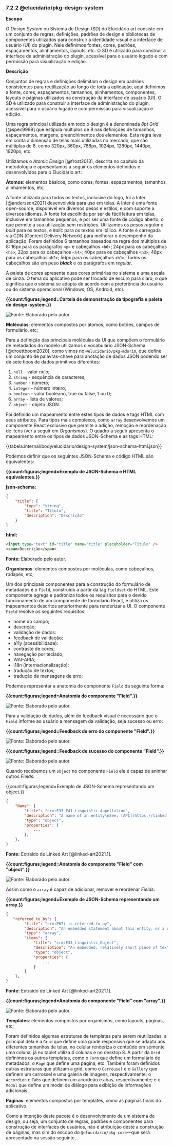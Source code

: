 ### 7.2.2 @elucidario/pkg-design-system

**Escopo**

O _Design System_ ou Sistema de Design (SD) do Elucidário.art consiste em um conjunto de regras, definições, padrões de design e bibliotecas de componentes utilizados para construir a identidade visual e a interface de usuário (UI) do plugin. Nele definimos fontes, cores, padrões, espaçamentos, alinhamentos, layouts, etc. O SD é utilizado para construir a interface de administração do plugin, acessível para o usuário logado e com permissão para visualização e edição.

**Descrição**

Conjuntos de regras e definições delimitam o design em padrões consistentes para reutilização ao longo de toda a aplicação, aqui definimos a fonte, cores, espaçamentos, tamanhos, alinhamentos, componentes, layouts e páginas utilizados na construção da interface de usuário (UI). O SD é utilizado para construir a interface de administração do plugin, acessível para o usuário logado e com permissão para visualização e edição.

Uma regra principal utilizada em todo o design é a denominada _8pt Grid_ [@spec9999] que estipula múltiplos de 8 nas definições de tamanhos, espaçamentos, margens, preenchimentos dos elementos. Esta regra leva em conta a dimensão de telas mais utilizadas no mercado, que são múltiplas de 8, como 320px, 360px, 768px, 1024px, 1280px, 1440px, 1920px, etc.

Utilizamos o _Atomic Design_ [@frost2013], descrita no capítulo da metodologia e apresentamos a seguir os elementos definidos e desenvolvidos para o Elucidário.art:

**Átomos**: elementos básicos, como cores, fontes, espaçamentos, tamanhos, alinhamentos, etc;

A fonte utilizada para todos os textos, inclusive do logo, foi a Inter [@andersson2021] desenvolvida para uso em telas. A Inter é uma fonte open-source, disponível em diversos pesos e estilos, e com suporte a diversos idiomas. A fonte foi escolhida por ser de fácil leitura em telas, inclusive em tamanhos pequenos, e por ser uma fonte de código aberto, o que permite a sua utilização sem restrições. Utilizamos os pesos _regular_ e _bold_ para os textos, e _italic_ para os textos em itálico. A fonte é carregada via CDN (Content Delivery Network) para melhorar o desempenho da aplicação. Foram definidos 6 tamanhos baseados na regra dos múltiplos de 8: 16px para os parágrafos `<p>` e cabeçalhos `<h6>`; 24px para os cabeçalhos `<h5>`; 32px para os cabeçalhos `<h4>`; 40px para os cabeçalhos `<h3>`; 48px para os cabeçalhos `<h2>`; 56px para os cabeçalhos `<h1>`. Todos os cabeçalhos são em peso **_black_** e os parágrafos em _regular_.

A paleta de cores apresenta duas cores primárias no sistema e uma escala de cinza. O tema do aplicativo pode ser trocado de escuro para claro, o que significa que o sistema se adapta de acordo com a preferência do usuário ou do sistema operacional (Windows, OS, Android, etc).

**{{count:figuras;legend=Cartela de demonstração da tipografia e paleta do design-system.}}**

![**Fonte:** Elaborado pelo autor.](./cartela-tipografia.png)

**Moléculas**: elementos compostos por átomos, como botões, campos de formulário, etc;

Para a definição das principais moléculas da UI que compõem o formulário de metadados do modelo utilizamos o vocabulário JSON-Schema [@droettboom2020], como vimos no `@elucidario/pkg-mdorim`, que define um conjunto de palavras-chave para anotação de dados JSON podendo ser de sete tipos de dados primitivos diferentes:

1. `null` - valor nulo;
2. `string` - sequência de caracteres;
3. `number` - número;
4. `integer` - número inteiro;
5. `boolean` - valor booleano, true ou false, 1 ou 0;
6. `array` - lista de valores;
7. `object` - objeto JSON.

Foi definido um mapeamento entre estes tipos de dados e tags HTML com seus atributos. Para tipos mais complexos, como `array` desenvolvemos um componente React exclusivo que permite a adição, remoção e reordenação de itens (ver a seguir em _Organismos_). O quadro a seguir apresenta o mapeamento entre os tipos de dados JSON-Schema e as tags HTML:

{{tabela:internal/body/elucidario/design-system/json-schema-html.json}}

Podemos definir que os seguintes JSON-Schema e código HTML são equivalentes:

**{{count:figuras;legend=Exemplo de JSON-Schema e HTML equivalentes.}}**

**json-schema:**

```json
{
    "title": {
        "type": "string",
        "title": "Título",
        "description": "Descrição"
    }
}
```

**html:**

```html
<input type="text" id="title" name="title" placeholder="Título" />
<span>Descrição</span>
```

**Fonte:** Elaborado pelo autor.

**Organismos**: elementos compostos por moléculas, como cabeçalhos, rodapés, etc;

Um dos principais componentes para a construção do formulário de metadados é o `Field`, construído a partir da tag `fieldset` do HTML. Este componente agrega e padroniza todos os requisitos para o devido funcionamento de um componente de formulário React, e utiliza os mapeamentos descritos anteriormente para renderizar a UI. O componente `Field` resolve os seguintes requisitos:

- nome do campo;
- descrição;
- validação de dados:
- feedback de validação;
- a11y (acessibilidade):
- contraste de cores;
- navegação por teclado;
- WAI-ARIA;
- i18n (internacionalização):
- tradução de textos;
- tradução de mensagens de erro;

Podemos representar a anatomia do componente `Field` da seguinte forma:

**{{count:figuras;legend=Anatomia do componente "Field".}}**

![**Fonte:** Elaborado pelo autor.](./anatomia-Field.png)

Para a validação de dados, além do feedback visual é necessário que o `Field` informe ao usuário a mensagem da validação, seja sucesso ou erro:

**{{count:figuras;legend=Feedback de erro do componente "Field".}}**

![**Fonte:** Elaborado pelo autor.](./anatomia-Field-error.png)

**{{count:figuras;legend=Feedback de sucesso do componente "Field".}}**

![**Fonte:** Elaborado pelo autor.](./anatomia-Field-success.png)

Quando recebemos um `object` no componente `Field` ele é capaz de aninhar outros _Fields_:

{{count:figuras;legend=Exemplo de JSON-Schema representando um object.}}

```json
{
    "Name": {
        "title": "crm:E33_E41_Linguistic_Appellation",
        "description": "A name of an entity\nSee: [API](https://linked.art/api/1.0/shared/name/) | [Model](https://linked.art/model/base/#names)",
        "type": "object",
        "properties": {
            ...
        },
    },
}
```

**Fonte:** Extraído de Linked Art [@linked-art2021.1].

**{{count:figuras;legend=Anatomia do componente "Field" com "object".}}**

![**Fonte:** Elaborado pelo autor.](./anatomia-Field-object.png)

Assim como o `array` é capaz de adicionar, remover e reordenar _Fields_:

**{{count:figuras;legend=Exemplo de JSON-Schema representando um array.}}**

```json
{
   "referred_to_by": {
        "title": "crm:P67i_is_referred_to_by",
        "description": "An embedded statement about this entity, or a reference to a text that refers to the entity",
        "type": "array",
        "items": {
            "title": "crm:E33_Linguistic_Object",
            "description": "An embedded, relatively short piece of textual content\nSee: [API](https://linked.art/api/1.0/shared/statement/) | [Model](https://linked.art/model/base/#statements-about-a-resource)",
            "type": "object",
            "properties": {
                ...
            }
        }
    },
}
```

**Fonte:** Extraído de Linked Art [@linked-art2021.1].

**{{count:figuras;legend=Anatomia do componente "Field" com "array".}}**

![**Fonte:** Elaborado pelo autor.](./anatomia-Field-array.png)

**Templates**: elementos compostos por organismos, como layouts, páginas, etc;

Foram definidos algumas estruturas de templates para serem reutilizadas, a principal dela é a `Grid` que define uma grade responsiva que se adapta aos diferentes tamanhos de telas, no celular renderiza o conteúdo em somente uma coluna, já no tablet utiliza 4 colunas e no desktop 8. A partir da `Grid` definimos os outros templates, como o `Form` que define um formulário de metadados, o `Page` que define uma página, etc. Também foram definidos outras estruturas que utilizam a grid, como o `Carrousel` e o `Gallery` que definem um carrossel e uma galeria de imagens, respectivamente; o `Accordion` e `Tabs` que definem um acordeão e abas, respectivamente; e o `Modal` que define um modal de diálogo para exibição de informações adicionais.

**Páginas**: elementos compostos por templates, como as páginas finais do aplicativo.

Como a intenção deste pacote é o desenvolvimento de um sistema de design, ou seja, um conjunto de regras, padrões e componentes para construção de interfaces de usuários, não é atribuição deste a construção de páginas, mas sim do escopo do `@elucidario/pkg-core`—que será apresentado na sessão seguinte.
